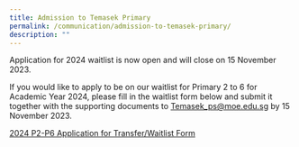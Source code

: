 ```yaml
---
title: Admission to Temasek Primary
permalink: /communication/admission-to-temasek-primary/
description: ""
---
```

Application for 2024 waitlist is now open and will close on 15 November 2023. 

If you would like to apply to be on our waitlist for Primary 2 to 6 for Academic Year 2024, please fill in the waitlist form below and submit it together with the supporting documents to Temasek_ps@moe.edu.sg by 15 November 2023.

[2024 P2-P6 Application for Transfer/Waitlist Form](/files/2024%20p2-p6%20application%20for%20transfer-waitlist%20form.pdf)